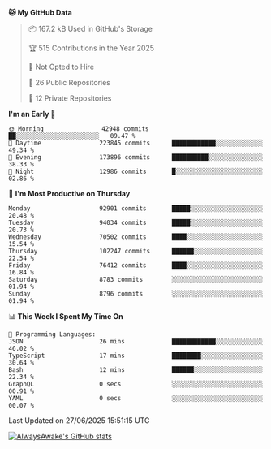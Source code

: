 <!--START_SECTION:waka-->
**🐱 My GitHub Data** 

> 📦 167.2 kB Used in GitHub's Storage 
 > 
> 🏆 515 Contributions in the Year 2025
 > 
> 🚫 Not Opted to Hire
 > 
> 📜 26 Public Repositories 
 > 
> 🔑 12 Private Repositories 
 > 
**I'm an Early 🐤** 

```text
🌞 Morning                42948 commits       ██░░░░░░░░░░░░░░░░░░░░░░░   09.47 % 
🌆 Daytime                223845 commits      ████████████░░░░░░░░░░░░░   49.34 % 
🌃 Evening                173896 commits      ██████████░░░░░░░░░░░░░░░   38.33 % 
🌙 Night                  12986 commits       █░░░░░░░░░░░░░░░░░░░░░░░░   02.86 % 
```
📅 **I'm Most Productive on Thursday** 

```text
Monday                   92901 commits       █████░░░░░░░░░░░░░░░░░░░░   20.48 % 
Tuesday                  94034 commits       █████░░░░░░░░░░░░░░░░░░░░   20.73 % 
Wednesday                70502 commits       ████░░░░░░░░░░░░░░░░░░░░░   15.54 % 
Thursday                 102247 commits      ██████░░░░░░░░░░░░░░░░░░░   22.54 % 
Friday                   76412 commits       ████░░░░░░░░░░░░░░░░░░░░░   16.84 % 
Saturday                 8783 commits        ░░░░░░░░░░░░░░░░░░░░░░░░░   01.94 % 
Sunday                   8796 commits        ░░░░░░░░░░░░░░░░░░░░░░░░░   01.94 % 
```


📊 **This Week I Spent My Time On** 

```text
💬 Programming Languages: 
JSON                     26 mins             ████████████░░░░░░░░░░░░░   46.02 % 
TypeScript               17 mins             ████████░░░░░░░░░░░░░░░░░   30.64 % 
Bash                     12 mins             ██████░░░░░░░░░░░░░░░░░░░   22.34 % 
GraphQL                  0 secs              ░░░░░░░░░░░░░░░░░░░░░░░░░   00.91 % 
YAML                     0 secs              ░░░░░░░░░░░░░░░░░░░░░░░░░   00.07 % 
```


 Last Updated on 27/06/2025 15:51:15 UTC
<!--END_SECTION:waka-->

[![AlwaysAwake's GitHub stats](https://github-readme-stats.vercel.app/api?username=AlwaysAwake&show_icons=true&theme=github_dark&count_private=true)](https://github.com/AlwaysAwake/AlwaysAwake)
